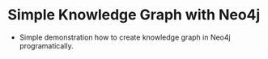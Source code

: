 # Simple Knowledge Graph with Neo4j
* Simple demonstration how to create knowledge graph in Neo4j programatically. 
